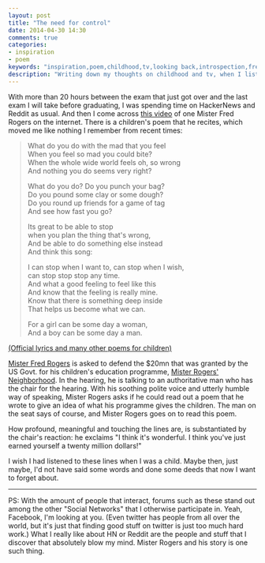 ```yaml
---
layout: post
title: "The need for control"
date: 2014-04-30 14:30
comments: true
categories: 
- inspiration
- poem
keywords: "inspiration,poem,childhood,tv,looking back,introspection,fred,rogers,mister,neighbourhood"
description: "Writing down my thoughts on childhood and tv, when I listened to this man speak - Mister Fred Rogers"
---
```


With more than 20 hours between the exam that just got over and the last exam I
will take before graduating, I was spending time on HackerNews and Reddit as
usual. And then I come across [this video][1] of one Mister Fred Rogers on the
internet.  There is a children's poem that he recites, which moved me like nothing
I remember from recent times:

> What do you do with the mad that you feel  
> When you feel so mad you could bite?   
> When the whole wide world feels oh, so wrong   
> And nothing you do seems very right?   
> <!-- more -->   
> What do you do? Do you punch your bag?    
> Do you pound some clay or some dough?   
> Do you round up friends for a game of tag   
> And see how fast you go?   
>    
> Its great to be able to stop   
> when you plan the thing that's wrong,   
> And be able to do something else instead    
> And think this song:   
>    
> I can stop when I want to, can stop when I wish,   
> can stop stop stop any time.   
> And what a good feeling to feel like this   
> And know that the feeling is really mine.   
> Know that there is something deep inside   
> That helps us become what we can.  
> 
> For a girl can be some day a woman,   
> And a boy can be some day a man.  

[(Official lyrics and many other poems for children)][2]

[Mister Fred Rogers][3] is asked to defend the $20mn that was granted by the US
Govt.  for his children's education programme, [Mister Rogers' Neighborhood][4].
In the hearing, he is talking to an authoritative man who has the chair for the
hearing. With his soothing polite voice and utterly humble way of speaking,
Mister Rogers asks if he could read out a poem that he wrote to give an idea of
what his programme gives the children. The man on the seat says of course, and
Mister Rogers goes on to read this poem. 

How profound, meaningful and touching the lines are, is substantiated by the
chair's reaction: he exclaims "I think it's wonderful. I think you've just
earned yourself a twenty million dollars!"

I wish I had listened to these lines when I was a child. Maybe then, just maybe,
I'd not have said some words and done some deeds that now I want to forget
about.

---

PS: With the amount of people that interact, forums such as these stand out
among the other "Social Networks" that I otherwise participate in.  Yeah,
Facebook, I'm looking at you. (Even twitter has people from all over the world,
but it's just that finding good stuff on twitter is just too much hard work.)
What I really like about HN or Reddit are the people and stuff that I discover
that absolutely blow my mind. Mister Rogers and his story is one such thing.

[1]: https://www.youtube.com/watch?v=yXEuEUQIP3Q
[2]: http://pbskids.org/rogers/songLyricsWhatDoYouDo.html 
[3]: http://en.wikipedia.org/wiki/Fred_Rogers
[4]: http://en.wikipedia.org/wiki/Mister_Rogers%27_Neighborhood
